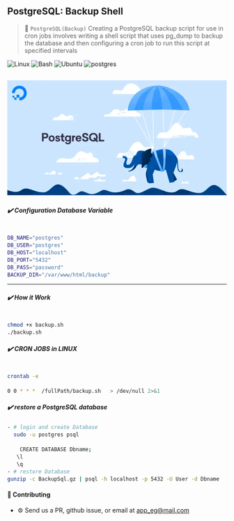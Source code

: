 ## PostgreSQL: Backup Shell
 
> 🐘 `PostgreSQL(Backup)`  Creating a PostgreSQL backup script for use in cron jobs involves writing a shell script that uses pg_dump to backup the database and then configuring a cron job to run this script at specified intervals  


![Linux](https://img.shields.io/badge/Linux-FCC624?style=for-the-badge&logo=linux&logoColor=black)
![Bash](https://img.shields.io/badge/GNU%20Bash-4EAA25?style=for-the-badge&logo=GNU%20Bash&logoColor=white)
![Ubuntu](https://img.shields.io/badge/Ubuntu-E95420?style=for-the-badge&logo=ubuntu&logoColor=white)
![postgres](https://img.shields.io/badge/PostgreSQL-316192?logo=postgresql&logoColor=white&style=for-the-badge)


![dev-setup Shell|100|50](logo.webp) 
---

##### ✔️ Configuration Database Variable

``` bash

DB_NAME="postgres"
DB_USER="postgres"
DB_HOST="localhost"
DB_PORT="5432"
DB_PASS="password"
BACKUP_DIR="/var/www/html/backup"
```

---

##### ✔️ How it Work

``` bash

chmod +x backup.sh
./backup.sh

```


##### ✔️ CRON JOBS in LINUX

``` bash

crontab -e

0 0 * * *  /fullPath/backup.sh   > /dev/null 2>&1 

```

##### ✔️  restore a PostgreSQL database

``` bash
- # login and create Database  
  sudo -u postgres psql

    CREATE DATABASE Dbname;
   \l
   \q
- # restore Database  
gunzip -c BackupSql.gz | psql -h localhost -p 5432 -U User -d Dbname 


```



#### 🎉 Contributing
- ⚙ Send us a PR, github issue, or email at app_eg@mail.com

